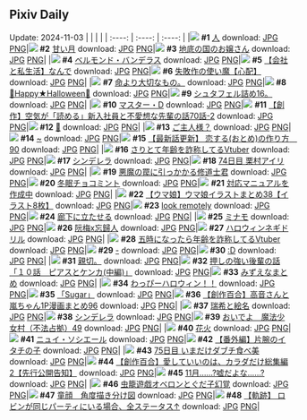 ## Pixiv Daily
Update: 2024-11-03
|      |      |      |
| :----: | :----: | :----: |
|![](https://pixiv.microyu.workers.dev/c/240x480/img-master/img/2024/11/01/00/03/06/123872674_p0_master1200.jpg) **#1** [人](https://www.pixiv.net/artworks/123872674) download: [JPG](https://pixiv.microyu.workers.dev/img-original/img/2024/11/01/00/03/06/123872674_p0.jpg) [PNG](https://pixiv.microyu.workers.dev/img-original/img/2024/11/01/00/03/06/123872674_p0.png)|![](https://pixiv.microyu.workers.dev/c/240x480/img-master/img/2024/11/01/00/00/53/123872359_p0_master1200.jpg) **#2** [甘い月](https://www.pixiv.net/artworks/123872359) download: [JPG](https://pixiv.microyu.workers.dev/img-original/img/2024/11/01/00/00/53/123872359_p0.jpg) [PNG](https://pixiv.microyu.workers.dev/img-original/img/2024/11/01/00/00/53/123872359_p0.png)|![](https://pixiv.microyu.workers.dev/c/240x480/img-master/img/2024/11/01/07/30/04/123882201_p0_master1200.jpg) **#3** [地底の国のお嬢さん](https://www.pixiv.net/artworks/123882201) download: [JPG](https://pixiv.microyu.workers.dev/img-original/img/2024/11/01/07/30/04/123882201_p0.jpg) [PNG](https://pixiv.microyu.workers.dev/img-original/img/2024/11/01/07/30/04/123882201_p0.png)|
|![](https://pixiv.microyu.workers.dev/c/240x480/img-master/img/2024/11/01/00/00/50/123872348_p0_master1200.jpg) **#4** [ベルモンド・バンデラス](https://www.pixiv.net/artworks/123872348) download: [JPG](https://pixiv.microyu.workers.dev/img-original/img/2024/11/01/00/00/50/123872348_p0.jpg) [PNG](https://pixiv.microyu.workers.dev/img-original/img/2024/11/01/00/00/50/123872348_p0.png)|![](https://pixiv.microyu.workers.dev/c/240x480/img-master/img/2024/11/01/12/00/12/123886537_p0_master1200.jpg) **#5** [【会社と私生活】なんで](https://www.pixiv.net/artworks/123886537) download: [JPG](https://pixiv.microyu.workers.dev/img-original/img/2024/11/01/12/00/12/123886537_p0.jpg) [PNG](https://pixiv.microyu.workers.dev/img-original/img/2024/11/01/12/00/12/123886537_p0.png)|![](https://pixiv.microyu.workers.dev/c/240x480/img-master/img/2024/11/02/10/50/19/123916648_p0_master1200.jpg) **#6** [失敗作の使い魔【心配】](https://www.pixiv.net/artworks/123916648) download: [JPG](https://pixiv.microyu.workers.dev/img-original/img/2024/11/02/10/50/19/123916648_p0.jpg) [PNG](https://pixiv.microyu.workers.dev/img-original/img/2024/11/02/10/50/19/123916648_p0.png)|
|![](https://pixiv.microyu.workers.dev/c/240x480/img-master/img/2024/11/01/17/56/45/123893154_p0_master1200.jpg) **#7** [命より大切なもの。](https://www.pixiv.net/artworks/123893154) download: [JPG](https://pixiv.microyu.workers.dev/img-original/img/2024/11/01/17/56/45/123893154_p0.jpg) [PNG](https://pixiv.microyu.workers.dev/img-original/img/2024/11/01/17/56/45/123893154_p0.png)|![](https://pixiv.microyu.workers.dev/c/240x480/img-master/img/2024/11/01/00/00/33/123872280_p0_master1200.jpg) **#8** [🎃Happy★Halloween🎃](https://www.pixiv.net/artworks/123872280) download: [JPG](https://pixiv.microyu.workers.dev/img-original/img/2024/11/01/00/00/33/123872280_p0.jpg) [PNG](https://pixiv.microyu.workers.dev/img-original/img/2024/11/01/00/00/33/123872280_p0.png)|![](https://pixiv.microyu.workers.dev/c/240x480/img-master/img/2024/11/01/19/18/23/123895645_p0_master1200.jpg) **#9** [シュタフェル詰め16。](https://www.pixiv.net/artworks/123895645) download: [JPG](https://pixiv.microyu.workers.dev/img-original/img/2024/11/01/19/18/23/123895645_p0.jpg) [PNG](https://pixiv.microyu.workers.dev/img-original/img/2024/11/01/19/18/23/123895645_p0.png)|
|![](https://pixiv.microyu.workers.dev/c/240x480/img-master/img/2024/11/02/00/00/24/123905596_p0_master1200.jpg) **#10** [マスター・D](https://www.pixiv.net/artworks/123905596) download: [JPG](https://pixiv.microyu.workers.dev/img-original/img/2024/11/02/00/00/24/123905596_p0.jpg) [PNG](https://pixiv.microyu.workers.dev/img-original/img/2024/11/02/00/00/24/123905596_p0.png)|![](https://pixiv.microyu.workers.dev/c/240x480/img-master/img/2024/11/01/18/01/03/123893412_p0_master1200.jpg) **#11** [【創作】空気が「読める」新入社員と不愛想な先輩の話70話-2](https://www.pixiv.net/artworks/123893412) download: [JPG](https://pixiv.microyu.workers.dev/img-original/img/2024/11/01/18/01/03/123893412_p0.jpg) [PNG](https://pixiv.microyu.workers.dev/img-original/img/2024/11/01/18/01/03/123893412_p0.png)|![](https://pixiv.microyu.workers.dev/c/240x480/img-master/img/2024/11/02/13/47/39/123920135_p0_master1200.jpg) **#12** [🎃](https://www.pixiv.net/artworks/123920135) download: [JPG](https://pixiv.microyu.workers.dev/img-original/img/2024/11/02/13/47/39/123920135_p0.jpg) [PNG](https://pixiv.microyu.workers.dev/img-original/img/2024/11/02/13/47/39/123920135_p0.png)|
|![](https://pixiv.microyu.workers.dev/c/240x480/img-master/img/2024/11/01/00/02/14/123872573_p0_master1200.jpg) **#13** [ご主人様？](https://www.pixiv.net/artworks/123872573) download: [JPG](https://pixiv.microyu.workers.dev/img-original/img/2024/11/01/00/02/14/123872573_p0.jpg) [PNG](https://pixiv.microyu.workers.dev/img-original/img/2024/11/01/00/02/14/123872573_p0.png)|![](https://pixiv.microyu.workers.dev/c/240x480/img-master/img/2024/11/01/00/00/20/123872215_p0_master1200.jpg) **#14** [~](https://www.pixiv.net/artworks/123872215) download: [JPG](https://pixiv.microyu.workers.dev/img-original/img/2024/11/01/00/00/20/123872215_p0.jpg) [PNG](https://pixiv.microyu.workers.dev/img-original/img/2024/11/01/00/00/20/123872215_p0.png)|![](https://pixiv.microyu.workers.dev/c/240x480/img-master/img/2024/11/01/12/50/42/123887536_p0_master1200.jpg) **#15** [【最新話更新】 恋する(おとめ)の作り方　90](https://www.pixiv.net/artworks/123887536) download: [JPG](https://pixiv.microyu.workers.dev/img-original/img/2024/11/01/12/50/42/123887536_p0.jpg) [PNG](https://pixiv.microyu.workers.dev/img-original/img/2024/11/01/12/50/42/123887536_p0.png)|
|![](https://pixiv.microyu.workers.dev/c/240x480/img-master/img/2024/11/01/20/15/56/123897446_p0_master1200.jpg) **#16** [さりとて年齢を詐称してるVtuber](https://www.pixiv.net/artworks/123897446) download: [JPG](https://pixiv.microyu.workers.dev/img-original/img/2024/11/01/20/15/56/123897446_p0.jpg) [PNG](https://pixiv.microyu.workers.dev/img-original/img/2024/11/01/20/15/56/123897446_p0.png)|![](https://pixiv.microyu.workers.dev/c/240x480/img-master/img/2024/11/01/07/30/02/123882193_p0_master1200.jpg) **#17** [シンデレラ](https://www.pixiv.net/artworks/123882193) download: [JPG](https://pixiv.microyu.workers.dev/img-original/img/2024/11/01/07/30/02/123882193_p0.jpg) [PNG](https://pixiv.microyu.workers.dev/img-original/img/2024/11/01/07/30/02/123882193_p0.png)|![](https://pixiv.microyu.workers.dev/c/240x480/img-master/img/2024/11/01/00/04/44/123872835_p0_master1200.jpg) **#18** [74日目 栗村アイリ](https://www.pixiv.net/artworks/123872835) download: [JPG](https://pixiv.microyu.workers.dev/img-original/img/2024/11/01/00/04/44/123872835_p0.jpg) [PNG](https://pixiv.microyu.workers.dev/img-original/img/2024/11/01/00/04/44/123872835_p0.png)|
|![](https://pixiv.microyu.workers.dev/c/240x480/img-master/img/2024/11/02/19/02/21/123927945_p0_master1200.jpg) **#19** [悪魔の罠に引っかかる修道士君](https://www.pixiv.net/artworks/123927945) download: [JPG](https://pixiv.microyu.workers.dev/img-original/img/2024/11/02/19/02/21/123927945_p0.jpg) [PNG](https://pixiv.microyu.workers.dev/img-original/img/2024/11/02/19/02/21/123927945_p0.png)|![](https://pixiv.microyu.workers.dev/c/240x480/img-master/img/2024/11/01/20/30/01/123897840_p0_master1200.jpg) **#20** [冬眠チョコミント](https://www.pixiv.net/artworks/123897840) download: [JPG](https://pixiv.microyu.workers.dev/img-original/img/2024/11/01/20/30/01/123897840_p0.jpg) [PNG](https://pixiv.microyu.workers.dev/img-original/img/2024/11/01/20/30/01/123897840_p0.png)|![](https://pixiv.microyu.workers.dev/c/240x480/img-master/img/2024/11/01/07/03/55/123881767_p0_master1200.jpg) **#21** [対応マニュアルを作成中](https://www.pixiv.net/artworks/123881767) download: [JPG](https://pixiv.microyu.workers.dev/img-original/img/2024/11/01/07/03/55/123881767_p0.jpg) [PNG](https://pixiv.microyu.workers.dev/img-original/img/2024/11/01/07/03/55/123881767_p0.png)|
|![](https://pixiv.microyu.workers.dev/c/240x480/img-master/img/2024/11/01/00/03/11/123872687_p0_master1200.jpg) **#22** [【ウマ娘】ウマ娘イラストまとめ38【イラスト8枚】](https://www.pixiv.net/artworks/123872687) download: [JPG](https://pixiv.microyu.workers.dev/img-original/img/2024/11/01/00/03/11/123872687_p0.jpg) [PNG](https://pixiv.microyu.workers.dev/img-original/img/2024/11/01/00/03/11/123872687_p0.png)|![](https://pixiv.microyu.workers.dev/c/240x480/img-master/img/2024/11/01/00/00/12/123872166_p0_master1200.jpg) **#23** [look remotely](https://www.pixiv.net/artworks/123872166) download: [JPG](https://pixiv.microyu.workers.dev/img-original/img/2024/11/01/00/00/12/123872166_p0.jpg) [PNG](https://pixiv.microyu.workers.dev/img-original/img/2024/11/01/00/00/12/123872166_p0.png)|![](https://pixiv.microyu.workers.dev/c/240x480/img-master/img/2024/11/01/00/30/04/123874245_p0_master1200.jpg) **#24** [廊下に立たせる](https://www.pixiv.net/artworks/123874245) download: [JPG](https://pixiv.microyu.workers.dev/img-original/img/2024/11/01/00/30/04/123874245_p0.jpg) [PNG](https://pixiv.microyu.workers.dev/img-original/img/2024/11/01/00/30/04/123874245_p0.png)|
|![](https://pixiv.microyu.workers.dev/c/240x480/img-master/img/2024/11/02/00/00/26/123905613_p0_master1200.jpg) **#25** [ミナモ](https://www.pixiv.net/artworks/123905613) download: [JPG](https://pixiv.microyu.workers.dev/img-original/img/2024/11/02/00/00/26/123905613_p0.jpg) [PNG](https://pixiv.microyu.workers.dev/img-original/img/2024/11/02/00/00/26/123905613_p0.png)|![](https://pixiv.microyu.workers.dev/c/240x480/img-master/img/2024/11/01/18/08/50/123893681_p0_master1200.jpg) **#26** [阮梅x忘歸人](https://www.pixiv.net/artworks/123893681) download: [JPG](https://pixiv.microyu.workers.dev/img-original/img/2024/11/01/18/08/50/123893681_p0.jpg) [PNG](https://pixiv.microyu.workers.dev/img-original/img/2024/11/01/18/08/50/123893681_p0.png)|![](https://pixiv.microyu.workers.dev/c/240x480/img-master/img/2024/11/01/00/06/53/123873013_p0_master1200.jpg) **#27** [ハロウィンネギドリル](https://www.pixiv.net/artworks/123873013) download: [JPG](https://pixiv.microyu.workers.dev/img-original/img/2024/11/01/00/06/53/123873013_p0.jpg) [PNG](https://pixiv.microyu.workers.dev/img-original/img/2024/11/01/00/06/53/123873013_p0.png)|
|![](https://pixiv.microyu.workers.dev/c/240x480/img-master/img/2024/11/02/20/10/48/123930023_p0_master1200.jpg) **#28** [五時になったら年齢を詐称してるVtuber](https://www.pixiv.net/artworks/123930023) download: [JPG](https://pixiv.microyu.workers.dev/img-original/img/2024/11/02/20/10/48/123930023_p0.jpg) [PNG](https://pixiv.microyu.workers.dev/img-original/img/2024/11/02/20/10/48/123930023_p0.png)|![](https://pixiv.microyu.workers.dev/c/240x480/img-master/img/2024/11/02/00/13/56/123906439_p0_master1200.jpg) **#29** [-](https://www.pixiv.net/artworks/123906439) download: [JPG](https://pixiv.microyu.workers.dev/img-original/img/2024/11/02/00/13/56/123906439_p0.jpg) [PNG](https://pixiv.microyu.workers.dev/img-original/img/2024/11/02/00/13/56/123906439_p0.png)|![](https://pixiv.microyu.workers.dev/c/240x480/img-master/img/2024/11/01/13/08/14/123887830_p0_master1200.jpg) **#30** [:D](https://www.pixiv.net/artworks/123887830) download: [JPG](https://pixiv.microyu.workers.dev/img-original/img/2024/11/01/13/08/14/123887830_p0.jpg) [PNG](https://pixiv.microyu.workers.dev/img-original/img/2024/11/01/13/08/14/123887830_p0.png)|
|![](https://pixiv.microyu.workers.dev/c/240x480/img-master/img/2024/11/01/00/59/06/123875420_p0_master1200.jpg) **#31** [親切。](https://www.pixiv.net/artworks/123875420) download: [JPG](https://pixiv.microyu.workers.dev/img-original/img/2024/11/01/00/59/06/123875420_p0.jpg) [PNG](https://pixiv.microyu.workers.dev/img-original/img/2024/11/01/00/59/06/123875420_p0.png)|![](https://pixiv.microyu.workers.dev/c/240x480/img-master/img/2024/11/02/00/04/07/123906016_p0_master1200.jpg) **#32** [押しの強い後輩の話「１０話　ピアスとケンカ(中編)」](https://www.pixiv.net/artworks/123906016) download: [JPG](https://pixiv.microyu.workers.dev/img-original/img/2024/11/02/00/04/07/123906016_p0.jpg) [PNG](https://pixiv.microyu.workers.dev/img-original/img/2024/11/02/00/04/07/123906016_p0.png)|![](https://pixiv.microyu.workers.dev/c/240x480/img-master/img/2024/11/02/11/05/36/123916912_p0_master1200.jpg) **#33** [みずえなまとめ](https://www.pixiv.net/artworks/123916912) download: [JPG](https://pixiv.microyu.workers.dev/img-original/img/2024/11/02/11/05/36/123916912_p0.jpg) [PNG](https://pixiv.microyu.workers.dev/img-original/img/2024/11/02/11/05/36/123916912_p0.png)|
|![](https://pixiv.microyu.workers.dev/c/240x480/img-master/img/2024/11/01/00/00/50/123872351_p0_master1200.jpg) **#34** [わっぴーハロウィン！！](https://www.pixiv.net/artworks/123872351) download: [JPG](https://pixiv.microyu.workers.dev/img-original/img/2024/11/01/00/00/50/123872351_p0.jpg) [PNG](https://pixiv.microyu.workers.dev/img-original/img/2024/11/01/00/00/50/123872351_p0.png)|![](https://pixiv.microyu.workers.dev/c/240x480/img-master/img/2024/11/01/23/53/45/123905204_p0_master1200.jpg) **#35** [「Sugar」](https://www.pixiv.net/artworks/123905204) download: [JPG](https://pixiv.microyu.workers.dev/img-original/img/2024/11/01/23/53/45/123905204_p0.jpg) [PNG](https://pixiv.microyu.workers.dev/img-original/img/2024/11/01/23/53/45/123905204_p0.png)|![](https://pixiv.microyu.workers.dev/c/240x480/img-master/img/2024/11/02/00/01/32/123905807_p0_master1200.jpg) **#36** [【創作百合】高音さんと嵐ちゃん1P漫画まとめ96](https://www.pixiv.net/artworks/123905807) download: [JPG](https://pixiv.microyu.workers.dev/img-original/img/2024/11/02/00/01/32/123905807_p0.jpg) [PNG](https://pixiv.microyu.workers.dev/img-original/img/2024/11/02/00/01/32/123905807_p0.png)|
|![](https://pixiv.microyu.workers.dev/c/240x480/img-master/img/2024/11/02/11/08/34/123916979_p0_master1200.jpg) **#37** [瑞希と絵名](https://www.pixiv.net/artworks/123916979) download: [JPG](https://pixiv.microyu.workers.dev/img-original/img/2024/11/02/11/08/34/123916979_p0.jpg) [PNG](https://pixiv.microyu.workers.dev/img-original/img/2024/11/02/11/08/34/123916979_p0.png)|![](https://pixiv.microyu.workers.dev/c/240x480/img-master/img/2024/11/01/00/00/56/123872366_p0_master1200.jpg) **#38** [シンデレラ](https://www.pixiv.net/artworks/123872366) download: [JPG](https://pixiv.microyu.workers.dev/img-original/img/2024/11/01/00/00/56/123872366_p0.jpg) [PNG](https://pixiv.microyu.workers.dev/img-original/img/2024/11/01/00/00/56/123872366_p0.png)|![](https://pixiv.microyu.workers.dev/c/240x480/img-master/img/2024/11/02/08/18/28/123914202_p0_master1200.jpg) **#39** [おいでよ　魔法少女村（不法占拠）49](https://www.pixiv.net/artworks/123914202) download: [JPG](https://pixiv.microyu.workers.dev/img-original/img/2024/11/02/08/18/28/123914202_p0.jpg) [PNG](https://pixiv.microyu.workers.dev/img-original/img/2024/11/02/08/18/28/123914202_p0.png)|
|![](https://pixiv.microyu.workers.dev/c/240x480/img-master/img/2024/11/01/00/13/58/123873428_p0_master1200.jpg) **#40** [花火](https://www.pixiv.net/artworks/123873428) download: [JPG](https://pixiv.microyu.workers.dev/img-original/img/2024/11/01/00/13/58/123873428_p0.jpg) [PNG](https://pixiv.microyu.workers.dev/img-original/img/2024/11/01/00/13/58/123873428_p0.png)|![](https://pixiv.microyu.workers.dev/c/240x480/img-master/img/2024/11/01/00/00/21/123872217_p0_master1200.jpg) **#41** [ニュイ・ソシエール](https://www.pixiv.net/artworks/123872217) download: [JPG](https://pixiv.microyu.workers.dev/img-original/img/2024/11/01/00/00/21/123872217_p0.jpg) [PNG](https://pixiv.microyu.workers.dev/img-original/img/2024/11/01/00/00/21/123872217_p0.png)|![](https://pixiv.microyu.workers.dev/c/240x480/img-master/img/2024/11/02/00/03/38/123905987_p0_master1200.jpg) **#42** [【番外編】片腕のイタチの子](https://www.pixiv.net/artworks/123905987) download: [JPG](https://pixiv.microyu.workers.dev/img-original/img/2024/11/02/00/03/38/123905987_p0.jpg) [PNG](https://pixiv.microyu.workers.dev/img-original/img/2024/11/02/00/03/38/123905987_p0.png)|
|![](https://pixiv.microyu.workers.dev/c/240x480/img-master/img/2024/11/02/00/00/12/123905512_p0_master1200.jpg) **#43** [75日目 いまだけダブチ食べ美](https://www.pixiv.net/artworks/123905512) download: [JPG](https://pixiv.microyu.workers.dev/img-original/img/2024/11/02/00/00/12/123905512_p0.jpg) [PNG](https://pixiv.microyu.workers.dev/img-original/img/2024/11/02/00/00/12/123905512_p0.png)|![](https://pixiv.microyu.workers.dev/c/240x480/img-master/img/2024/11/02/20/00/37/123929707_p0_master1200.jpg) **#44** [【創作百合】愛していいのは、カラダだけ総集編2【先行公開告知】](https://www.pixiv.net/artworks/123929707) download: [JPG](https://pixiv.microyu.workers.dev/img-original/img/2024/11/02/20/00/37/123929707_p0.jpg) [PNG](https://pixiv.microyu.workers.dev/img-original/img/2024/11/02/20/00/37/123929707_p0.png)|![](https://pixiv.microyu.workers.dev/c/240x480/img-master/img/2024/11/01/12/07/13/123886728_p0_master1200.jpg) **#45** [11月……?嘘だよな……?](https://www.pixiv.net/artworks/123886728) download: [JPG](https://pixiv.microyu.workers.dev/img-original/img/2024/11/01/12/07/13/123886728_p0.jpg) [PNG](https://pixiv.microyu.workers.dev/img-original/img/2024/11/01/12/07/13/123886728_p0.png)|
|![](https://pixiv.microyu.workers.dev/c/240x480/img-master/img/2024/11/01/17/53/01/123893064_p0_master1200.jpg) **#46** [虫籠遊戯オベロンとぐだ子幻覚](https://www.pixiv.net/artworks/123893064) download: [JPG](https://pixiv.microyu.workers.dev/img-original/img/2024/11/01/17/53/01/123893064_p0.jpg) [PNG](https://pixiv.microyu.workers.dev/img-original/img/2024/11/01/17/53/01/123893064_p0.png)|![](https://pixiv.microyu.workers.dev/c/240x480/img-master/img/2024/11/01/18/24/45/123894080_p0_master1200.jpg) **#47** [童顔　角度描き分け図](https://www.pixiv.net/artworks/123894080) download: [JPG](https://pixiv.microyu.workers.dev/img-original/img/2024/11/01/18/24/45/123894080_p0.jpg) [PNG](https://pixiv.microyu.workers.dev/img-original/img/2024/11/01/18/24/45/123894080_p0.png)|![](https://pixiv.microyu.workers.dev/c/240x480/img-master/img/2024/11/02/19/42/41/123929100_p0_master1200.jpg) **#48** [【軌跡】 ロビンが同じパーティにいる場合、全ステータス↑](https://www.pixiv.net/artworks/123929100) download: [JPG](https://pixiv.microyu.workers.dev/img-original/img/2024/11/02/19/42/41/123929100_p0.jpg) [PNG](https://pixiv.microyu.workers.dev/img-original/img/2024/11/02/19/42/41/123929100_p0.png)|
